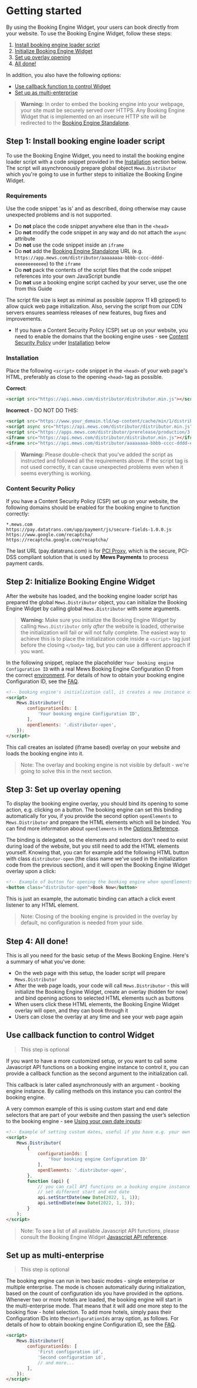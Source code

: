 # Getting started

By using the Booking Engine Widget, your users can book directly from your website.
To use the Booking Engine Widget, follow these steps:

1. [Install booking engine loader script](#step-1-install-booking-engine-loader-script)
2. [Initialize Booking Engine Widget](#step-2-initialize-booking-engine-widget)
3. [Set up overlay opening](#step-3-set-up-overlay-opening)
4. [All done!](#step-4-all-done)

In addition, you also have the following options:

* [Use callback function to control Widget](#use-callback-function-to-control-widget)
* [Set up as multi-enterprise](#set-up-as-multi-enterprise)

> **Warning:**
> In order to embed the booking engine into your webpage, your site must be securely served over HTTPS.
> Any Booking Engine Widget that is implemented on an insecure HTTP site will be redirected to the [Booking Engine Standalone](../booking-engine-standalone/README.md).


## Step 1: Install booking engine loader script

To use the Booking Engine Widget, you need to install the booking engine loader script with a code snippet provided in the [Installation](#installation) section below.
The script will asynchronously prepare global object `Mews.Distributor` which you're going to use in further steps to initialize the Booking Engine Widget.

### Requirements

Use the code snippet \'as is\' and as described, doing otherwise may cause unexpected problems and is not supported.

* Do **not** place the code snippet anywhere else than in the `<head>`
* Do **not** modify the code snippet in any way and do not attach the `async` attribute
* Do **not** use the code snippet inside an `iframe`
* Do **not** add the [Booking Engine Standalone](../booking-engine-standalone/README.md) URL (e.g. `https://app.mews.com/distributor/aaaaaaaa-bbbb-cccc-dddd-eeeeeeeeeeee`) to the `iframe`
* Do **not** pack the contents of the script files that the code snippet references into your own JavaScript bundle
* Do **not** use a booking engine script cached by your server, use the one from this Guide

The script file size is kept as minimal as possible (approx 11 kB gzipped) to allow quick web page initialization. Also, serving the script from our CDN servers ensures seamless releases of new features, bug fixes and improvements.

* If you have a Content Security Policy (CSP) set up on your website, you need to enable the domains that the booking engine uses - see [Content Security Policy](#content-security-policy) under [Installation](#installation) below

### Installation

Place the following `<script>` code snippet in the `<head>` of your web page's HTML, preferably as close to the opening `<head>` tag as possible.

**Correct**:
```html
<script src="https://api.mews.com/distributor/distributor.min.js"></script>
```

**Incorrect** - DO NOT DO THIS:
```html
<script src="https://www.your_domain.tld/wp-content/cache/min/1/distributor/distributor.min.js?ver=1628071961"></script>
<script async src="https://api.mews.com/distributor/distributor.min.js"></script>
<script src="https://apps.mews.com/distributor/prerelease/production/3.924.4/distributor.js"></script>
<iframe src="https://api.mews.com/distributor/distributor.min.js"></iframe>
<iframe src="https://api.mews.com/distributor/aaaaaaaa-bbbb-cccc-dddd-eeeeeeeeeeee"></iframe>
```

> **Warning:** Please double-check that you've added the script as instructed and followed all the requirements above. If the script tag is not used correctly, it can cause unexpected problems even when it seems everything is working.

### Content Security Policy

If you have a Content Security Policy (CSP) set up on your website, the following domains should be enabled for the booking engine to function correctly:

```text
*.mews.com
https://pay.datatrans.com/upp/payment/js/secure-fields-1.0.0.js
https://www.google.com/recaptcha/
https://recaptcha.google.com/recaptcha/
```

The last URL (pay.datatrans.com) is for [PCI Proxy](https://www.pci-proxy.com/), which is the secure, PCI-DSS compliant solution that is used by __Mews Payments__ to process payment cards.


## Step 2: Initialize Booking Engine Widget

After the website has loaded, and the booking engine loader script has prepared the global `Mews.Distributor` object, you can initialize the Booking Engine Widget by calling global `Mews.Distributor` with some arguments.

> **Warning:** Make sure you initialize the Booking Engine Widget by calling `Mews.Distributor` only _after_ the website is loaded, otherwise the initialization will fail or will not fully complete. 
> The easiest way to achieve this is to place the initialization code inside a `<script>` tag just before the closing `</body>` tag, but you can use a different approach if you want.

In the following snippet, replace the placeholder `Your booking engine Configuration ID` with a real Mews Booking Engine Configuration ID from the correct [environment](../booking-engine-api/guidelines/environments.md).
For details of how to obtain your booking engine Configuration ID, see the [FAQ](../FAQ/README.md#where-can-i-get-configuration-id).

```html
<!-- booking engine's initialization call, it creates a new instance of the booking engine. Use your booking engine Configuration ID. -->
<script>
    Mews.Distributor({
        configurationIds: [
            'Your booking engine Configuration ID',
        ],
        openElements: '.distributor-open',
    });
</script>
```

This call creates an isolated (iframe based) overlay on your website and loads the booking engine into it.

> Note: The overlay and booking engine is not visible by default - we're going to solve this in the next section.


## Step 3: Set up overlay opening

To display the booking engine overlay, you should bind its opening to some action, e.g. clicking on a button.
The booking engine can set this binding automatically for you, if you provide the second option `openElements` to `Mews.Distributor` and prepare the HTML elements which will be binded.
You can find more information about `openElements` in the [Options Reference](reference.md#options-reference).

The binding is delegated, so the elements and selectors don't need to exist during load of the website, but you still need to add the HTML elements yourself.
Knowing that, you can for example add the following HTML button with class `distributor-open` (the class name we've used in the initialization code from the previous section), and it  will open the Booking Engine Widget overlay upon a click:

```html
<!-- Example of button for opening the booking engine when openElements is set to '.distributor-open' -->
<button class="distributor-open">Book Now</button>
```

This is just an example, the automatic binding can attach a click event listener to any HTML element.

> Note: Closing of the booking engine is provided in the overlay by default, no configuration is needed from your side.

## Step 4: All done!

This is all you need for the basic setup of the Mews Booking Engine. Here's a summary of what you've done:

- On the web page with this setup, the loader script will prepare `Mews.Distributor`
- After the web page loads, your code will call `Mews.Distributor` - this will initialize the Booking Engine Widget, create an overlay (hidden for now) and bind opening actions to selected HTML elements such as buttons
- When users click these HTML elements, the Booking Engine Widget overlay will open, and they can book through it
- Users can close the overlay at any time and see your web page again

## Use callback function to control Widget

> This step is optional

If you want to have a more customized setup, or you want to call some Javascript API functions on a booking engine instance to control it, you can provide a callback function as the second argument to the initialization call. 

This callback is later called asynchronously with an argument - booking engine instance. By calling methods on this instance you can control the booking engine.

A very common example of this is using custom start and end date selectors that are part of your website and then passing the user’s selection to the booking engine - see [Using your own date inputs](use-cases/using-your-own-date-inputs.md):

```html
<!-- Example of setting custom dates, useful if you have e.g. your own calendars on your website -->
<script>
    Mews.Distributor(
        {
            configurationIds: [
                'Your booking engine Configuration ID'
            ],
            openElements: '.distributor-open',
        },
        function (api) {
            // you can call API functions on a booking engine instance here
            // set different start and end date
            api.setStartDate(new Date(2022, 1, 1));
            api.setEndDate(new Date(2022, 1, 3));
        }
    );
</script>
```

> Note: To see a list of all available Javascript API functions, please consult the Booking Engine Widget [Javascript API reference](./reference.md#javascript-api-reference).


## Set up as multi-enterprise

> This step is optional

The booking engine can run in two basic modes - single enterprise or multiple enterprise. The mode is chosen automatically during initialization, based on the count of configuration ids you have provided in the options.
Whenever two or more hotels are loaded, the booking engine will start in the multi-enterprise mode. That means that it will add one more step to the booking flow - hotel selection.
To add more hotels, simply pass their Configuration IDs into the`configurationIds` array option, as follows.
For details of how to obtain booking engine Configuration ID, see the [FAQ](../FAQ/README.md#where-can-i-get-configuration-id).

```html
<script>
    Mews.Distributor({
        configurationIds: [
            'First configuration id',
            'Second configuration id',
            // and more...
        ],
    });
</script>
```
